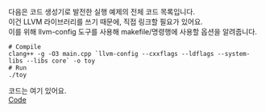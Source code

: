 다음은 코드 생성기로 발전한 실행 예제의 전체 코드 목록입니다.  
이건 LLVM 라이브러리를 쓰기 때문에, 직접 링크할 필요가 있어요.  
이를 위해 llvm-config 도구를 사용해 makefile/명령행에 사용할 옵션을 알려줍니다.  

```
# Compile
clang++ -g -O3 main.cpp `llvm-config --cxxflags --ldflags --system-libs --libs core` -o toy
# Run
./toy
```

코드는 여기 있어요.    
[Code](./main.cpp)
